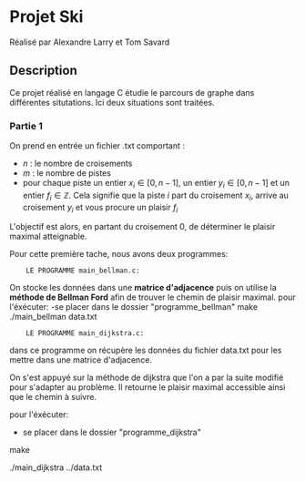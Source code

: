 # Projet Ski
Réalisé par Alexandre Larry et Tom Savard
## Description 
Ce projet réalisé en langage C étudie le parcours de graphe dans différentes situtations. Ici deux situations sont traitées.
### Partie 1
On prend en entrée un fichier .txt comportant :
* $n$ : le nombre de croisements 
* $m$ : le nombre de pistes 
* pour chaque piste un entier $x_i \in [0,n-1]$, un entier $y_i \in [0,n-1]$ et un entier $f_i \in \mathbb{Z}$. Cela signifie que la piste $i$ part du croisement $x_i$, arrive au croisement $y_i$ et vous procure un plaisir $f_i$

L'objectif est alors, en partant du croisement 0, de déterminer le plaisir maximal atteignable.

Pour cette première tache, nous avons deux programmes:

        LE PROGRAMME main_bellman.c:
On stocke les données dans une __matrice d'adjacence__ puis on utilise la __méthode de Bellman Ford__ afin de trouver le chemin de plaisir maximal.
pour l'éxécuter:
-se placer dans le dossier "programme_bellman"
make
./main_bellman data.txt




        LE PROGRAMME main_dijkstra.c:

dans ce programme on récupère les données du fichier data.txt pour les mettre dans une matrice d'adjacence.

On s'est appuyé sur la méthode de dijkstra que l'on a par la suite modifié pour s'adapter au problème.
Il retourne le plaisir maximal accessible ainsi que le chemin à suivre.

pour l'éxécuter:
- se placer dans le dossier "programme_dijkstra"

make

./main_dijkstra ../data.txt